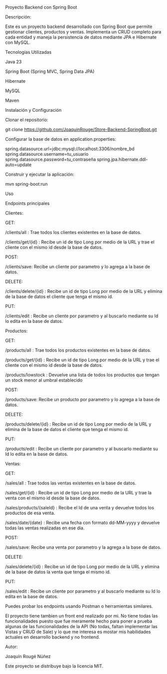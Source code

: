 Proyecto Backend con Spring Boot

Descripción:

Este es un proyecto backend desarrollado con Spring Boot que permite gestionar clientes, productos y ventas. Implementa un CRUD completo
para cada entidad y maneja la persistencia de datos mediante JPA e Hibernate con MySQL.

Tecnologías Utilizadas

Java 23

Spring Boot (Spring MVC, Spring Data JPA)

Hibernate

MySQL

Maven

Instalación y Configuración

Clonar el repositorio:

git clone https://github.com/JoaquinRouge/Store-Backend-SpringBoot.git

Configurar la base de datos en application.properties:

spring.datasource.url=jdbc:mysql://localhost:3306/nombre_bd
spring.datasource.username=tu_usuario
spring.datasource.password=tu_contraseña
spring.jpa.hibernate.ddl-auto=update

Construir y ejecutar la aplicación:

mvn spring-boot:run

Uso

Endpoints principales

Clientes:

GET:

/clients/all : Trae todos los clientes existentes en la base de datos.

/clients/get/{id} : Recibe un id de tipo Long por medio de la URL y trae el cliente con el mismo id desde la base de datos.

POST:

/clients/save: Recibe un cliente por parametro y lo agrega a la base de datos.

DELETE:

/clients/delete/{id} : Recibe un id de tipo Long por medio de la URL y elimina de la base de datos el cliente que tenga el mismo id.

PUT:

/clients/edit : Recibe un cliente por parametro y al buscarlo mediante su Id lo edita en la base de datos.

Productos:

GET:

/products/all : Trae todos los productos existentes en la base de datos.

/products/get/{id} : Recibe un id de tipo Long por medio de la URL y trae el cliente con el mismo id desde la base de datos.

/products/lowstock : Devuelve una lista de todos los productos que tengan un stock menor al umbral establecido

POST:

/products/save: Recibe un producto por parametro y lo agrega a la base de datos.

DELETE:

/products/delete/{id} : Recibe un id de tipo Long por medio de la URL y elimina de la base de datos el cliente que tenga el mismo id.

PUT:

/products/edit : Recibe un cliente por parametro y al buscarlo mediante su Id lo edita en la base de datos.

Ventas:

GET:

/sales/all : Trae todos las ventas existentes en la base de datos.

/sales/get/{id} : Recibe un id de tipo Long por medio de la URL y trae la venta con el mismo id desde la base de datos.

/sales/products/{saleId} : Recibe el Id de una venta y devuelve todos los productos de esa venta.

/sales/date/{date} : Recibe una fecha con formato dd-MM-yyyy y devuelve todas las ventas realizadas en ese dia.

POST:

/sales/save: Recibe una venta por parametro y la agrega a la base de datos.

DELETE:

/sales/delete/{id} : Recibe un id de tipo Long por medio de la URL y elimina de la base de datos la venta que tenga el mismo id.

PUT:

/sales/edit : Recibe un cliente por parametro y al buscarlo mediante su Id lo edita en la base de datos.


Puedes probar los endpoints usando Postman o herramientas similares.

El proyecto tiene tambien un front end realizado por mi. No tiene todas las funcionalidades puesto que fue meramente hecho para poner a prueba algunas de las
funcionalidades de la API (No todas, faltan implementar las Vistas y CRUD de Sale) y lo que me interesa es mostar mis habilidades actuales en desarrollo backend y no frontend.

Autor:

Joaquín Rougé Núñez

Este proyecto se distribuye bajo la licencia MIT.
